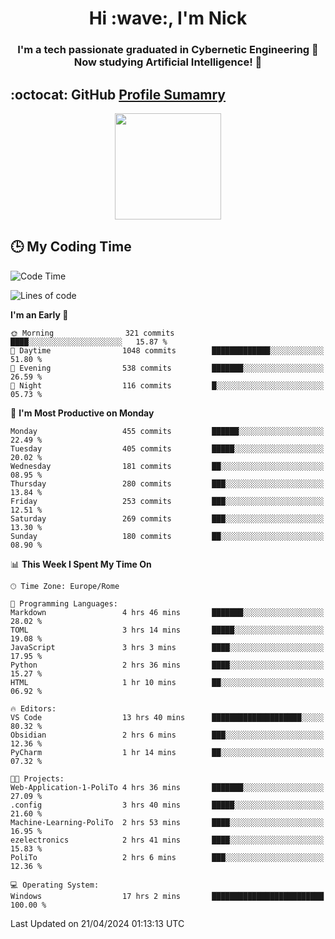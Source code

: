 <h1 align="center">Hi :wave:, I'm Nick</h1>

<h3 align="center">I'm a tech passionate graduated in Cybernetic Engineering 🤖<br>
Now studying Artificial Intelligence! 🧠</h3>


## :octocat: GitHub <a href="https://github.com/vn7n24fzkq/github-profile-summary-cards">Profile Sumamry</a>

<p align="center">
   <img style="height:170px;display:inline-block"  src="http://github-profile-summary-cards.vercel.app/api/cards/profile-details?username=CodeClimberNT&theme=github_dark" />
<!--    <img style="height:170px;display:inline-block"  src="http://github-profile-summary-cards.vercel.app/api/cards/repos-per-language?username=CodeClimberNT&theme=github_dark&exclude=" /> -->
</p>

 ## :clock3: My Coding Time 
 
<!--START_SECTION:waka-->
![Code Time](http://img.shields.io/badge/Code%20Time-172%20hrs%2041%20mins-blue)

![Lines of code](https://img.shields.io/badge/From%20Hello%20World%20I%27ve%20Written-2.6%20million%20lines%20of%20code-blue)

**I'm an Early 🐤** 

```text
🌞 Morning                321 commits         ████░░░░░░░░░░░░░░░░░░░░░   15.87 % 
🌆 Daytime                1048 commits        █████████████░░░░░░░░░░░░   51.80 % 
🌃 Evening                538 commits         ███████░░░░░░░░░░░░░░░░░░   26.59 % 
🌙 Night                  116 commits         █░░░░░░░░░░░░░░░░░░░░░░░░   05.73 % 
```
📅 **I'm Most Productive on Monday** 

```text
Monday                   455 commits         ██████░░░░░░░░░░░░░░░░░░░   22.49 % 
Tuesday                  405 commits         █████░░░░░░░░░░░░░░░░░░░░   20.02 % 
Wednesday                181 commits         ██░░░░░░░░░░░░░░░░░░░░░░░   08.95 % 
Thursday                 280 commits         ███░░░░░░░░░░░░░░░░░░░░░░   13.84 % 
Friday                   253 commits         ███░░░░░░░░░░░░░░░░░░░░░░   12.51 % 
Saturday                 269 commits         ███░░░░░░░░░░░░░░░░░░░░░░   13.30 % 
Sunday                   180 commits         ██░░░░░░░░░░░░░░░░░░░░░░░   08.90 % 
```


📊 **This Week I Spent My Time On** 

```text
🕑︎ Time Zone: Europe/Rome

💬 Programming Languages: 
Markdown                 4 hrs 46 mins       ███████░░░░░░░░░░░░░░░░░░   28.02 % 
TOML                     3 hrs 14 mins       █████░░░░░░░░░░░░░░░░░░░░   19.08 % 
JavaScript               3 hrs 3 mins        ████░░░░░░░░░░░░░░░░░░░░░   17.95 % 
Python                   2 hrs 36 mins       ████░░░░░░░░░░░░░░░░░░░░░   15.27 % 
HTML                     1 hr 10 mins        ██░░░░░░░░░░░░░░░░░░░░░░░   06.92 % 

🔥 Editors: 
VS Code                  13 hrs 40 mins      ████████████████████░░░░░   80.32 % 
Obsidian                 2 hrs 6 mins        ███░░░░░░░░░░░░░░░░░░░░░░   12.36 % 
PyCharm                  1 hr 14 mins        ██░░░░░░░░░░░░░░░░░░░░░░░   07.32 % 

🐱‍💻 Projects: 
Web-Application-1-PoliTo 4 hrs 36 mins       ███████░░░░░░░░░░░░░░░░░░   27.09 % 
.config                  3 hrs 40 mins       █████░░░░░░░░░░░░░░░░░░░░   21.60 % 
Machine-Learning-PoliTo  2 hrs 53 mins       ████░░░░░░░░░░░░░░░░░░░░░   16.95 % 
ezelectronics            2 hrs 41 mins       ████░░░░░░░░░░░░░░░░░░░░░   15.83 % 
PoliTo                   2 hrs 6 mins        ███░░░░░░░░░░░░░░░░░░░░░░   12.36 % 

💻 Operating System: 
Windows                  17 hrs 2 mins       █████████████████████████   100.00 % 
```


 Last Updated on 21/04/2024 01:13:13 UTC
<!--END_SECTION:waka-->


